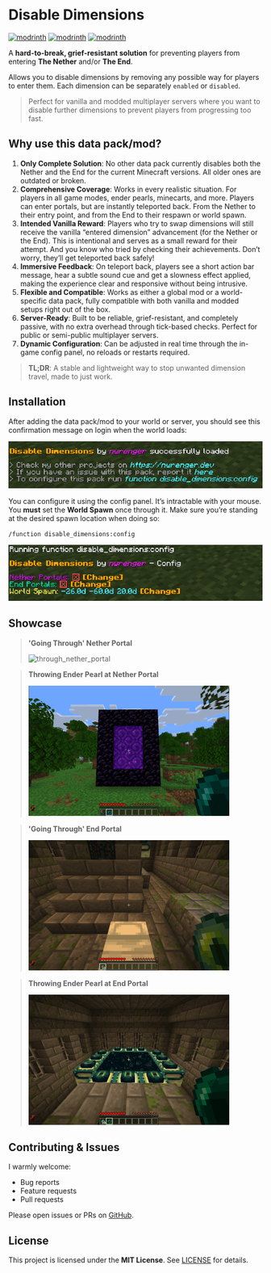 # Disable Dimensions

[![modrinth](https://img.shields.io/modrinth/v/disable-dimensions.svg)](https://modrinth.com/datapack/disable-dimensions)
[![modrinth](https://img.shields.io/badge/dynamic/json?url=https://api.modrinth.com/v2/project/disable-dimensions&label=downloads&query=$.downloads&color=#00AF5C)](https://modrinth.com/datapack/disable-dimensions)
[![modrinth](https://img.shields.io/modrinth/game-versions/disable-dimensions.svg)](https://modrinth.com/datapack/disable-dimensions)

A **hard-to-break, grief-resistant solution** for preventing players from entering **The Nether** and/or **The End**.

Allows you to disable dimensions by removing any possible way for players to enter them. Each dimension can be separately `enabled` or `disabled`.

> Perfect for vanilla and modded multiplayer servers where you want to disable further dimensions to prevent players from progressing too fast.

## Why use this data pack/mod?

1. **Only Complete Solution**:
   No other data pack currently disables both the Nether and the End for the current Minecraft versions.
   All older ones are outdated or broken.
2. **Comprehensive Coverage**:
   Works in every realistic situation. For players in all game modes, ender pearls, minecarts, and more.
   Players can enter portals, but are instantly teleported back. From the Nether to their entry point, and from the End to their respawn or world spawn.
3. **Intended Vanilla Reward**:
   Players who try to swap dimensions will still receive the vanilla “entered dimension” advancement (for the Nether or the End).
   This is intentional and serves as a small reward for their attempt. And you know who tried by checking their achievements. Don’t worry, they’ll get teleported back safely!
4. **Immersive Feedback**:
   On teleport back, players see a short action bar message, hear a subtle sound cue and get a slowness effect applied, making the experience clear and responsive without being intrusive.
5. **Flexible and Compatible**:
   Works as either a global mod or a world-specific data pack, fully compatible with both vanilla and modded setups right out of the box.
6. **Server-Ready**:
   Built to be reliable, grief-resistant, and completely passive, with no extra overhead through tick-based checks. Perfect for public or semi-public multiplayer servers.
7. **Dynamic Configuration**:
   Can be adjusted in real time through the in-game config panel, no reloads or restarts required.

> **TL;DR**: A stable and lightweight way to stop unwanted dimension travel, made to just work.

## Installation

After adding the data pack/mod to your world or server, you should see this confirmation message on login when the world loads:

![loaded](showcase/screenshots/loaded.png)

You can configure it using the config panel. It’s intractable with your mouse. You **must** set the **World Spawn** once through it. Make sure you’re standing at the desired spawn location when doing so:

```mcfunction
/function disable_dimensions:config
```

![config_panel](showcase/screenshots/config_panel.png)

## Showcase

> **'Going Through' Nether Portal**
>
> ![through_nether_portal](showcase/gifs/through_nether_portal.gif)

> **Throwing Ender Pearl at Nether Portal**
>
> ![pearl_nether_portal](showcase/gifs/pearl_nether_portal.gif)

> **'Going Through' End Portal**
>
> ![through_end_portal](showcase/gifs/through_end_portal.gif)

> **Throwing Ender Pearl at End Portal**
>
> ![pearl_end_portal](showcase/gifs/pearl_end_portal.gif)

## Contributing & Issues

I warmly welcome:

- Bug reports
- Feature requests
- Pull requests

Please open issues or PRs on [GitHub](https://github.com/nwrenger/disable-dimensions/issues).

## License

This project is licensed under the **MIT License**. See [LICENSE](https://github.com/nwrenger/disable-dimensions/blob/main/LICENSE) for details.
